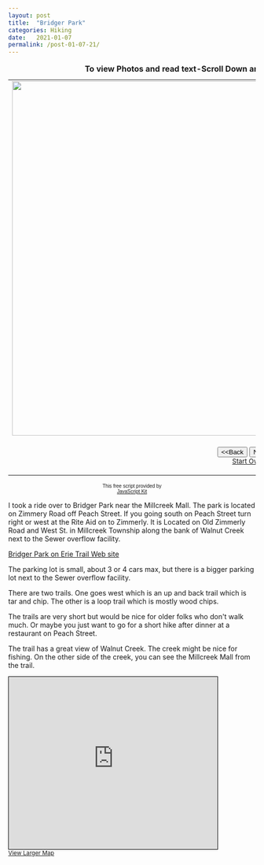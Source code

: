 ```yaml
---
layout: post
title:  "Bridger Park"
categories: Hiking
date:   2021-01-07
permalink: /post-01-07-21/
---
```


<table border="0" cellpadding="0">
  <caption><strong>To view Photos and read text-Scroll Down and hit the Next button to view slide show</strong></caption>
  <tr>
    <td width="100%"><img src="https://i.imgur.com/2N9dUl0h.jpg" width="960" height="720" class="responsive" name="photoslider"></td>
  </tr>
  <tr>
    <td width="100%"><form method="POST" name="rotater">
      <div align="center"><center><p><script language="JavaScript1.1">
var photos=new Array()
var which=0

/*Change the below variables to reference your own images. You may have as many images in the slider as you wish*/
photos[0]="https://i.imgur.com/2N9dUl0h.jpg"
photos[1]="https://i.imgur.com/gH80UbOh.jpg"
photos[2]="https://i.imgur.com/kXrn611h.jpg"
photos[3]="https://i.imgur.com/7w739ZEh.jpg"
photos[4]="https://i.imgur.com/UXOsO57h.jpg"
photos[5]="https://i.imgur.com/wSHje7Gh.jpg"
photos[6]="https://i.imgur.com/daz3rRlh.jpg"
photos[7]="https://i.imgur.com/izLI88lh.jpg"
photos[8]="https://i.imgur.com/yhVyEish.jpg"
photos[9]="https://i.imgur.com/BhsAKC0h.jpg"
photos[10]="https://i.imgur.com/TRferwfh.jpg"



function backward(){
if (which>0){
window.status=''
which--
document.images.photoslider.src=photos[which]
}
}

function forward(){
if (which<photos.length-1){
which++
document.images.photoslider.src=photos[which]
}
else window.status='End of gallery'
}
</script><input type="button" value="&lt;&lt;Back" name="B2"
      onClick="backward()"> <input type="button" value="Next&gt;&gt;" name="B1"
      onClick="forward()"><br>
      <a href="#" onClick="which=1;backward();return false"><small>Start Over</small></a></p>
      </center></div>
    </form>
    </td>
  </tr>
</table>

<p align="center"><font face="arial" size="-2">This free script provided by</font><br>
<font face="arial, helvetica" size="-2"><a href="http://javascriptkit.com">JavaScript
Kit</a></font></p>
<p>I took a ride over to Bridger Park near the Millcreek Mall. The park is located on Zimmery Road off Peach Street. If you going south on
Peach Street turn right or west at the Rite Aid on to Zimmerly. It is Located on Old Zimmerly Road and West St. in Millcreek Township along the bank of Walnut Creek next to the Sewer overflow facility.</p>
<p><a href="https://erietrails.org/bridger-park/" target="_blank">Bridger Park on Erie Trail Web site</a></p>
<p>The parking lot is small, about 3 or 4 cars max, but there is a bigger parking lot next to the Sewer overflow facility.</p> 
<p>There are two trails. One goes
west which is an up and back trail which is tar and chip. The other is a loop trail which is mostly wood chips.</p> 
<p>The trails are very short but would be nice for older folks who don't walk much. Or maybe you just want to go for a short hike after dinner at a restaurant on Peach Street.</p>
<p>The trail has a great view of Walnut Creek. The creek might be nice for fishing. On the other side of the creek, you can see the Millcreek Mall from the trail.</p>
<iframe width="425" height="350" frameborder="0" scrolling="no" marginheight="0" marginwidth="0" src="https://www.openstreetmap.org/export/embed.html?bbox=-80.10858178138734%2C42.068466072051265%2C-80.0944197177887%2C42.07580094787546&amp;layer=mapnik" style="border: 1px solid black"></iframe><br/><small><a href="https://www.openstreetmap.org/#map=17/42.07213/-80.10150">View Larger Map</a></small>